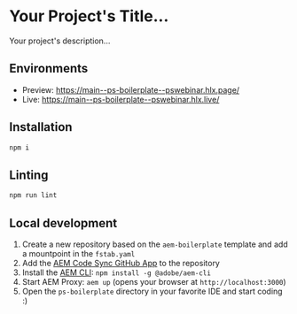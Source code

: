 # Your Project's Title...
Your project's description...

## Environments
- Preview: https://main--ps-boilerplate--pswebinar.hlx.page/
- Live: https://main--ps-boilerplate--pswebinar.hlx.live/

## Installation

```sh
npm i
```

## Linting

```sh
npm run lint
```

## Local development

1. Create a new repository based on the `aem-boilerplate` template and add a mountpoint in the `fstab.yaml`
1. Add the [AEM Code Sync GitHub App](https://github.com/apps/aem-code-sync) to the repository
1. Install the [AEM CLI](https://github.com/adobe/helix-cli): `npm install -g @adobe/aem-cli`
1. Start AEM Proxy: `aem up` (opens your browser at `http://localhost:3000`)
1. Open the `ps-boilerplate` directory in your favorite IDE and start coding :)
